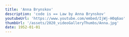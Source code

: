 ```yaml
---
title: 'Anna Brynskov'
description: 'code is == Law by Anna Brynskov'
youtubeUrl: 'https://www.youtube.com/embed/IjWj-H0q6ao'
thumbUrl: '/assets/2020_videoGalleryThumbs/Anna.jpg'
date: 1952-01-01
---
```


